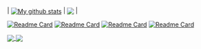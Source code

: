 
| <a href=""><img align="center" src="https://github-readme-stats.vercel.app/api?username=chi-0828&show_icons=true&theme=dark&rank_icon=github&layout=compact&hide_border=true" alt="My github stats" /></a> | <a href=""><img align="center" src="https://github-readme-stats.vercel.app/api/top-langs/?username=chi-0828&theme=dark&text_color=e9f3ff&layout=compact&hide_border=true" /></a> |


[![Readme Card](https://github-readme-stats.vercel.app/api/pin/?username=chi-0828&repo=UpPipe&show_owner=true&theme=dark)](https://github.com/chi-0828/UpPipe)
[![Readme Card](https://github-readme-stats.vercel.app/api/pin/?username=chi-0828&repo=RNA-Abundance-Quantification-on-UPMEM&show_owner=true&theme=dark)](https://github.com/chi-0828/RNA-Abundance-Quantification-on-UPMEM)
[![Readme Card](https://github-readme-stats.vercel.app/api/pin/?username=chi-0828&repo=profile-site&show_owner=true&theme=dark)](https://github.com/chi-0828/profile-site)
[![Readme Card](https://github-readme-stats.vercel.app/api/pin/?username=chi-0828&repo=Phishing-with-DNS-spoofing&show_owner=true&theme=dark)]()

<a href="https://github.com/chi-0828/profile-site">
  <img align="center" src="https://github-readme-stats.vercel.app/api/pin/?username=chi-0828&repo=profile-site&show_owner=true&theme=dark" />
</a>
<a href="https://github.com/chi-0828/Phishing-with-DNS-spoofing">
  <img align="center" src="https://github-readme-stats.vercel.app/api/pin/?username=chi-0828&repo=Phishing-with-DNS-spoofing&show_owner=true&theme=dark" />
</a>

